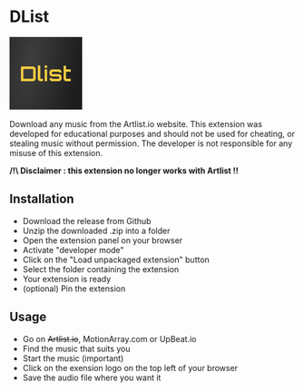 DList
=============================
<img src="/icons/icon128.png"/>

Download any music from the Artlist.io website. This extension was developed for educational purposes and should not be used for cheating, or stealing music without permission. The developer is not responsible for any misuse of this extension.

**/!\ Disclaimer : this extension no longer works with Artlist !!**

Installation 
----------------------------
* Download the release from Github
* Unzip the downloaded .zip into a folder
* Open the extension panel on your browser
* Activate "developer mode"
* Click on the "Load unpackaged extension" button
* Select the folder containing the extension
* Your extension is ready
* (optional) Pin the extension

Usage
----------------------------
* Go on ~~Artlist.io~~, MotionArray.com or UpBeat.io
* Find the music that suits you
* Start the music (important)
* Click on the exension logo on the top left of your browser
* Save the audio file where you want it
